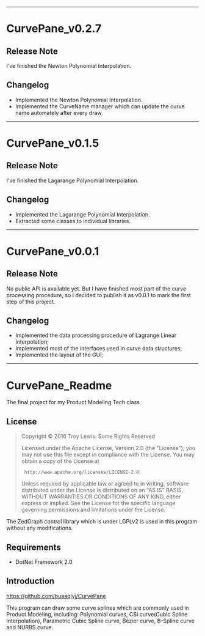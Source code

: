 ****
# CurvePane_v0.2.7

## Release Note

I've finished the Newton Polynomial Interpolation.

## Changelog

* Implemented the Newton Polynomial Interpolation.
* Implemented the CurveName manager which can update the curve name automately after every draw.

****
# CurvePane_v0.1.5

## Release Note

I've finished the Lagarange Polynomial Interpolation.

## Changelog

* Implemented the Lagarange Polynomial Interpolation.
* Extracted some classes to individual libraries.

****
# CurvePane_v0.0.1

## Release Note

No public API is available yet. But I have finished most part of the curve processing procedure, so I decided to publish it as v0.0.1 to mark the first step of this project.

## Changelog

* Implemented the data processing procedure of Lagrange Linear Interpolation;
* Implemented most of the interfaces used in curve data structures;
* Implemented the layout of the GUI;

****
# CurvePane_Readme

The final project for my Product Modeling Tech class

## License

>  Copyright © 2016 Troy Lewis. Some Rights Reserved
>
>  Licensed under the Apache License, Version 2.0 (the "License");
>  you may not use this file except in compliance with the License.
>  You may obtain a copy of the License at
>
>      http://www.apache.org/licenses/LICENSE-2.0
>
>  Unless required by applicable law or agreed to in writing, software
>  distributed under the License is distributed on an "AS IS" BASIS,
>  WITHOUT WARRANTIES OR CONDITIONS OF ANY KIND, either express or implied.
>  See the License for the specific language governing permissions and
>  limitations under the License.

The ZedGraph control library which is under LGPLv2 is used in this program without any modifications.

## Requirements

* DotNet Framework 2.0

## Introduction

https://github.com/buaaqlyj/CurvePane

This program can draw some curve splines which are commonly used in Product Modeling, including: Polynomial curves, CSI curve(Cubic Spline Interpolation), Parametric Cubic Spline curve, Bézier curve, B-Spline curve and NURBS curve.